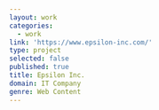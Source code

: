 ```yaml
---
layout: work
categories:
  - work
link: 'https://www.epsilon-inc.com/'
type: project
selected: false
published: true
title: Epsilon Inc.
domain: IT Company
genre: Web Content
---
```

